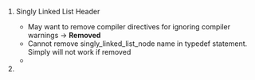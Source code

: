1. Singly Linked List Header

   - May want to remove compiler directives for ignoring compiler warnings -> **Removed**
   - Cannot remove singly_linked_list_node name in typedef statement. Simply will not work if removed
   -

2.
